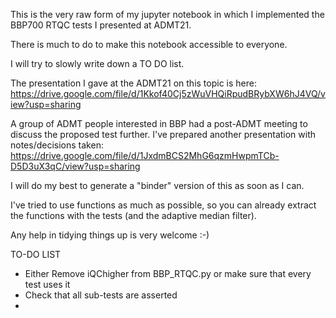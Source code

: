 This is the very raw form of my jupyter notebook in which I implemented the BBP700 RTQC tests I presented at ADMT21.

There is much to do to make this notebook accessible to everyone.

I will try to slowly write down a TO DO list.

The presentation I gave at the ADMT21 on this topic is here: https://drive.google.com/file/d/1Kkof40Cj5zWuVHQiRpudBRybXW6hJ4VQ/view?usp=sharing

A group of ADMT people interested in BBP had a post-ADMT meeting to discuss the proposed test further. I've prepared another presentation with notes/decisions taken: https://drive.google.com/file/d/1JxdmBCS2MhG6qzmHwpmTCb-D5D3uX3qC/view?usp=sharing

I will do my best to generate a "binder" version of this as soon as I can.

I've tried to use functions as much as possible, so you can already extract the functions with the tests (and the adaptive median filter).

Any help in tidying things up is very welcome :-)


TO-DO LIST
- Either Remove iQChigher from BBP_RTQC.py or make sure that every test uses it
- Check that all sub-tests are asserted
-
